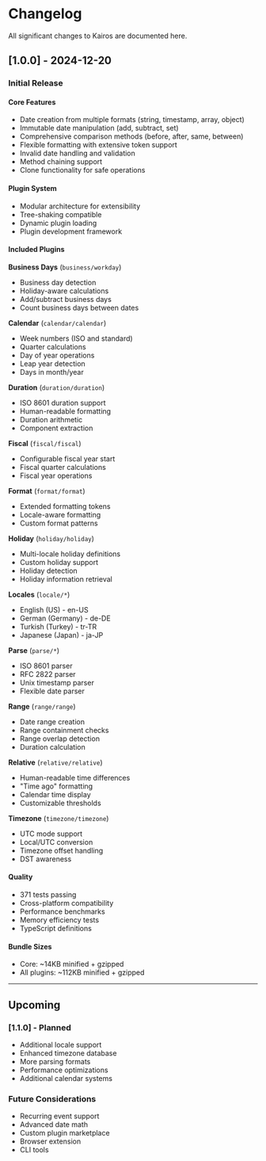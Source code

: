 # Changelog

All significant changes to Kairos are documented here.

## [1.0.0] - 2024-12-20

### Initial Release

#### Core Features
- Date creation from multiple formats (string, timestamp, array, object)
- Immutable date manipulation (add, subtract, set)
- Comprehensive comparison methods (before, after, same, between)
- Flexible formatting with extensive token support
- Invalid date handling and validation
- Method chaining support
- Clone functionality for safe operations

#### Plugin System
- Modular architecture for extensibility
- Tree-shaking compatible
- Dynamic plugin loading
- Plugin development framework

#### Included Plugins

**Business Days** (`business/workday`)
- Business day detection
- Holiday-aware calculations
- Add/subtract business days
- Count business days between dates

**Calendar** (`calendar/calendar`)
- Week numbers (ISO and standard)
- Quarter calculations
- Day of year operations
- Leap year detection
- Days in month/year

**Duration** (`duration/duration`)
- ISO 8601 duration support
- Human-readable formatting
- Duration arithmetic
- Component extraction

**Fiscal** (`fiscal/fiscal`)
- Configurable fiscal year start
- Fiscal quarter calculations
- Fiscal year operations

**Format** (`format/format`)
- Extended formatting tokens
- Locale-aware formatting
- Custom format patterns

**Holiday** (`holiday/holiday`)
- Multi-locale holiday definitions
- Custom holiday support
- Holiday detection
- Holiday information retrieval

**Locales** (`locale/*`)
- English (US) - en-US
- German (Germany) - de-DE
- Turkish (Turkey) - tr-TR
- Japanese (Japan) - ja-JP

**Parse** (`parse/*`)
- ISO 8601 parser
- RFC 2822 parser
- Unix timestamp parser
- Flexible date parser

**Range** (`range/range`)
- Date range creation
- Range containment checks
- Range overlap detection
- Duration calculation

**Relative** (`relative/relative`)
- Human-readable time differences
- "Time ago" formatting
- Calendar time display
- Customizable thresholds

**Timezone** (`timezone/timezone`)
- UTC mode support
- Local/UTC conversion
- Timezone offset handling
- DST awareness

#### Quality
- 371 tests passing
- Cross-platform compatibility
- Performance benchmarks
- Memory efficiency tests
- TypeScript definitions

#### Bundle Sizes
- Core: ~14KB minified + gzipped
- All plugins: ~112KB minified + gzipped

---

## Upcoming

### [1.1.0] - Planned
- Additional locale support
- Enhanced timezone database
- More parsing formats
- Performance optimizations
- Additional calendar systems

### Future Considerations
- Recurring event support
- Advanced date math
- Custom plugin marketplace
- Browser extension
- CLI tools